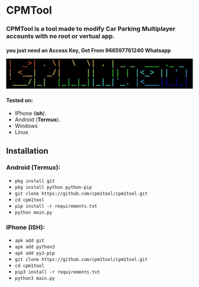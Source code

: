 # CPMTool
<h3>CPMTool is a tool made to modify Car Parking Multiplayer accounts with no root or vertual app.</h3>
<h4>you just need an Access Key, Get From 966597761240 Whatsapp

![](./Screenshot_20241229_184732.jpg)

#### Tested on:
- IPhone (**ish**).
- Android (**Termux**).
- Windows
- Linux

## Installation
### Android (Termux):
- `pkg install git`
- `pkg install python python-pip`
- `git clone https://github.com/cpm1tool/cpm1tool.git`
- `cd cpm1tool`
- `pip install -r requirements.txt`
- `python main.py`

### IPhone (ISH):
- `apk add git`
- `apk add python3`
- `apk add py3-pip`
- `git clone https://github.com/cpm1tool/cpm1tool.git`
- `cd cpm1tool`
- `pip3 install -r requirements.txt`
- `python3 main.py`
